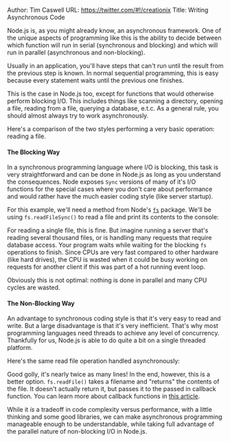 Author: Tim Caswell
URL: https://twitter.com/#!/creationix
Title: Writing Asynchronous Code

Node.js is, as you might already know, an asynchronous framework.  One of the unique aspects of programming like this is the ability to decide between which function will run in serial (synchronous and blocking) and which will run in parallel (asynchronous and non-blocking). 

Usually in an application, you'll have steps that can't run until the result from the previous step is known. In normal sequential programming, this is easy because every statement waits until the previous one finishes.

This is the case in Node.js too, except for functions that would otherwise perform blocking I/O.  This includes things like scanning a directory, opening a file, reading from a file, querying a database, e.t.c. As a general rule, you should almost always try to work asynchronously.

Here's a comparison of the two styles performing a very basic operation: reading a file.

#### The Blocking Way

In a synchronous programming language where I/O is blocking, this task is very straightforward and can be done in Node.js as long as you understand the consequences.  Node exposes `Sync` versions of many of it's I/O functions for the special cases where you don't care about performance and would rather have the much easier coding style (like server startup).

For this example, we'll need a method from Node's [`fs`](../nodejs_ref_guide/fs.html) package. We'll be using `fs.readFileSync()` to read a file and print its contents to the console:

<script src='http://snippets.c9.io/github.com/c9/nodemanual.org-examples/nodejs_dev_guide/writing_asynchronous_code/fs.readFile.sync.js?linestart=3&lineend=0&showlines=false' defer='defer'></script>

For reading a single file, this is fine. But imagine running a server that's reading several thousand files, or is handling many requests that require database access. Your program waits while waiting for the blocking `fs` operations to finish.  Since CPUs are very fast compared to other hardware (like hard drives), the CPU is wasted when it could be busy working on requests for another client if this was part of a hot running event loop.

Obviously this is not optimal: nothing is done in parallel and many CPU cycles are wasted.

#### The Non-Blocking Way

An advantage to synchronous coding style is that it's very easy to read and write. But a large disadvantage is that it's very inefficient.  That's why most programming languages need threads to achieve any level of concurrency. Thankfully for us, Node.js is able to do quite a bit on a single threaded platform.

Here's the same read file operation handled asynchronously:

<script src='http://snippets.c9.io/github.com/c9/nodemanual.org-examples/nodejs_dev_guide/writing_asynchronous_code/fs.readFile.async.js?linestart=3&lineend=0&showlines=false' defer='defer'></script>

Good golly, it's nearly twice as many lines! In the end, however, this is a better option. `fs.readFile()` takes a filename and "returns" the contents of the file.  It doesn't actually return it, but passes it to the passed in callback function. You can learn more about callback functions in [this article](working_with_callbacks.html).

While it _is_ a tradeoff in code complexity versus performance, with a little thinking and some good libraries, we can make asynchronous programming manageable enough to be understandable, while taking full advantage of the parallel nature of non-blocking I/O in Node.js.